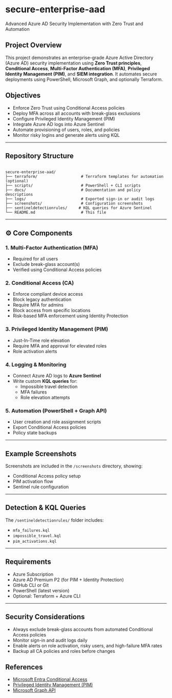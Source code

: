 # secure-enterprise-aad
Advanced Azure AD Security Implementation with Zero Trust and Automation
## Project Overview

This project demonstrates an enterprise-grade Azure Active Directory (Azure AD) security implementation using **Zero Trust principles**, **Conditional Access**, **Multi-Factor Authentication (MFA)**, **Privileged Identity Management (PIM)**, and **SIEM integration**. It automates secure deployments using PowerShell, Microsoft Graph, and optionally Terraform.

##  Objectives

- Enforce Zero Trust using Conditional Access policies
- Deploy MFA across all accounts with break-glass exclusions
- Configure Privileged Identity Management (PIM)
- Integrate Azure AD logs into Azure Sentinel
- Automate provisioning of users, roles, and policies
- Monitor risky logins and generate alerts using KQL

---

##  Repository Structure

```

secure-enterprise-aad/
├── terraform/                   # Terraform templates for automation (optional)
├── scripts/                     # PowerShell + CLI scripts
├── docs/                        # Documentation and policy descriptions
├── logs/                        # Exported sign-in or audit logs
├── screenshots/                 # Configuration screenshots
├── sentineldetectionrules/     # KQL queries for Azure Sentinel
└── README.md                    # This file

```

---

## ⚙ Core Components

###  1. Multi-Factor Authentication (MFA)
- Required for all users
- Exclude break-glass account(s)
- Verified using Conditional Access policies

###  2. Conditional Access (CA)
- Enforce compliant device access
- Block legacy authentication
- Require MFA for admins
- Block access from specific locations
- Risk-based MFA enforcement using Identity Protection

###  3. Privileged Identity Management (PIM)
- Just-In-Time role elevation
- Require MFA and approval for elevated roles
- Role activation alerts

###  4. Logging & Monitoring
- Connect Azure AD logs to **Azure Sentinel**
- Write custom **KQL queries** for:
  - Impossible travel detection
  - MFA failures
  - Role elevation attempts

###  5. Automation (PowerShell + Graph API)
- User creation and role assignment scripts
- Export Conditional Access policies
- Policy state backups

---

##  Example Screenshots

Screenshots are included in the `/screenshots` directory, showing:
- Conditional Access policy setup
- PIM activation flow
- Sentinel rule configuration

---

## Detection & KQL Queries

The `/sentineldetectionrules/` folder includes:
- `mfa_failures.kql`
- `impossible_travel.kql`
- `pim_activations.kql`

---

## Requirements

- Azure Subscription
- Azure AD Premium P2 (for PIM + Identity Protection)
- GitHub CLI or Git
- PowerShell (latest version)
- Optional: Terraform + Azure CLI

---

##  Security Considerations

- Always exclude break-glass accounts from automated Conditional Access policies
- Monitor sign-in and audit logs daily
- Enable alerts on role activation, risky users, and high-failure MFA rates
- Backup all CA policies and roles before changes


## References

- [Microsoft Entra Conditional Access](https://learn.microsoft.com/en-us/azure/active-directory/conditional-access/)
- [Privileged Identity Management (PIM)](https://learn.microsoft.com/en-us/azure/active-directory/privileged-identity-management/)
- [Microsoft Graph API](https://learn.microsoft.com/en-us/graph/overview)


